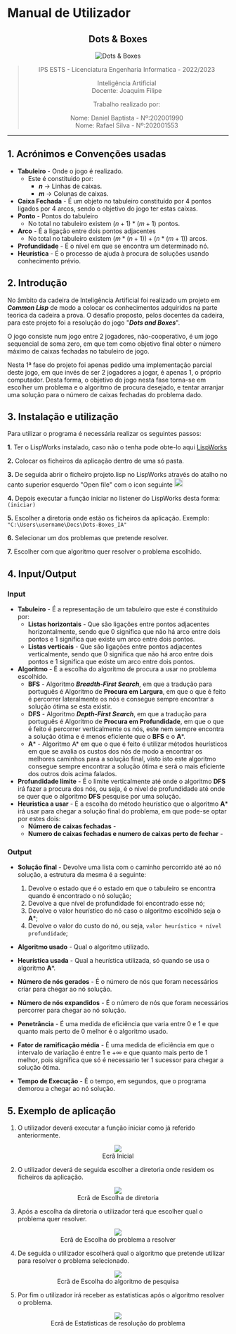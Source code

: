 <script type="text/javascript" src="http://cdn.mathjax.org/mathjax/latest/MathJax.js?config=TeX-AMS-MML_HTMLorMML"></script>
<script type="text/x-mathjax-config">
  MathJax.Hub.Config({ tex2jax: {inlineMath: [['$', '$']]}, messageStyle: "none" });
</script>

# Manual de Utilizador

<center>

## **Dots & Boxes**

![Dots & Boxes](Dots%26Boxes.png)

>IPS ESTS - Licenciatura Engenharia Informatica - 2022/2023
>
>Inteligência Artificial
>\
>Docente: Joaquim Filipe
>
>Trabalho realizado por:
>
>Nome: Daniel Baptista - Nº:202001990
>\
>Nome: Rafael Silva - Nº:202001553
>

</center>

---
<div style="page-break-after: always; break-after: page;"></div>

## 1. Acrónimos e Convenções usadas

* **Tabuleiro** - Onde o jogo é realizado.
  * Este é constituido por:
    * **$n$** -> Linhas de caixas.
    * **$m$** -> Colunas de caixas.
* **Caixa Fechada** - É um objeto no tabuleiro constituído por 4 pontos ligados por 4 arcos, sendo o objetivo do jogo ter estas caixas.
* **Ponto** - Pontos do tabuleiro
  * No total no tabuleiro existem $(n + 1) * (m + 1)$ pontos.
* **Arco** - É a ligação entre dois pontos adjacentes
  * No total no tabuleiro existem $(m *(n + 1)) + (n* (m + 1))$ arcos.
* **Profundidade** - É o nível em que se encontra um determinado nó.
* **Heurística** - É o processo de ajuda à procura de soluções usando conhecimento prévio.

## 2. Introdução

No âmbito da cadeira de Inteligência Artificial foi realizado um projeto em **_Common Lisp_** de modo a colocar os conhecimentos adquiridos na parte teorica da cadeira a prova. O desafio proposto, pelos docentes da cadeira, para este projeto foi a resolução do jogo "**_Dots and Boxes_**".

O jogo consiste num jogo entre 2 jogadores, não-cooperativo, é um jogo sequencial de soma zero, em que tem como objetivo final obter o número máximo de caixas fechadas no tabuleiro de jogo.

Nesta 1ª fase do projeto foi apenas pedido uma implementação parcial deste jogo, em que invés de ser 2 jogadores a jogar, é apenas 1, o próprio computador. Desta forma, o objetivo do jogo nesta fase torna-se em escolher um problema e o algoritmo de procura desejado, e tentar arranjar uma solução para o número de caixas fechadas do problema dado.

## 3. Instalação e utilização

Para utilizar o programa é necessária realizar os seguintes passos:

**1.** Ter o LispWorks instalado, caso não o tenha pode obte-lo aqui [LispWorks](http://wwwlispworkscomdownloadsindex.html)

**2.** Colocar os ficheiros da aplicação dentro de uma só pasta.

**3.** De seguida abrir o ficheiro projeto.lisp no LispWorks através do atalho no canto superior esquerdo "Open file" com o icon seguinte <img src="Open_file_icon.jpg" width="20" height="20">

**4.** Depois executar a função iniciar no listener do LispWorks desta forma: ```(iniciar)```

**5.** Escolher a diretoria onde estão os ficheiros da aplicação. Exemplo: ```"C:\Users\username\Docs\Dots-Boxes_IA"```

**6.** Selecionar um dos problemas que pretende resolver.

**7.** Escolher com que algoritmo quer resolver o problema escolhido.

## 4. Input/Output  

### **Input**

* **Tabuleiro** - É a representação de um tabuleiro que este é constituido por:
  * **Listas horizontais** - Que são ligações entre pontos adjacentes horizontalmente, sendo que 0 significa que não há arco entre dois pontos e 1 significa que existe um arco entre dois pontos.
  * **Listas verticais** - Que são ligações entre pontos adjacentes verticalmente, sendo que 0 significa que não há arco entre dois pontos e 1 significa que existe um arco entre dois pontos.
* **Algoritmo** - É a escolha do algoritmo de procura a usar no problema escolhido.
  * **BFS** - Algoritmo **_Breadth-First Search_**, em que a tradução para português é Algoritmo de **Procura em Largura**, em que o que é feito é percorrer lateralmente os nós e consegue sempre encontrar a solução ótima se esta existir.
  * **DFS** - Algoritmo **_Depth-First Search_**, em que a tradução para português é Algoritmo de **Procura em Profundidade**, em que o que é feito é percorrer verticalmente os nós, este nem sempre encontra a solução ótima e é menos eficiente que o **BFS** e o **A***.
  * **A*** - Algoritmo A* em que o que é feito é utilizar métodos heurísticos em que se avalia os custos dos nós de modo a encontrar os melhores caminhos para a solução final, visto isto este algoritmo consegue sempre encontrar a solução ótima e será o mais eficiente dos outros dois acima falados.
* **Profundidade limite** - É o limite verticalmente até onde o algoritmo **DFS** irá fazer a procura dos nós, ou seja, é o nivel de profundidade até onde se quer que o algoritmo **DFS** pesquise por uma solução.
* **Heuristica a usar** - É a escolha do método heurístico que o algoritmo **A*** irá usar para chegar a solução final do problema, em que pode-se optar por estes dois:
  * **Número de caixas fechadas** - 
  * **Numero de caixas fechadas e numero de caixas perto de fechar** - 

### **Output**

* **Solução final** - Devolve uma lista com o caminho percorrido até ao nó solução, a estrutura da mesma é a seguinte:

  1. Devolve o estado que é o estado em que o tabuleiro se encontra quando é encontrado o nó solução;
  2. Devolve a que nível de profundidade foi encontrado esse nó;
  3. Devolve o valor heurístico do nó caso o algoritmo escolhido seja o **A***;
  4. Devolve o valor do custo do nó, ou seja, ```valor heurístico + nível profundidade```;
* **Algoritmo usado** - Qual o algoritmo utilizado.
* **Heurística usada** - Qual a heurística utilizada, só quando se usa o algoritmo **A***.
* **Número de nós gerados** - É o número de nós que foram necessários criar para chegar ao nó solução.
* **Número de nós expandidos** - É o número de nós que foram necessários percorrer para chegar ao nó solução.
* **Penetrância** - É uma medida de eficiência que varia entre 0 e 1 e que quanto mais perto de 0 melhor é o algoritmo usado.
* **Fator de ramificação média** - É uma medida de eficiência em que o intervalo de variação é entre 1 e $+\infty$ e que quanto mais perto de 1 melhor, pois significa que só é necessario ter 1 sucessor para chegar a solução ótima.
* **Tempo de Execução** - É o tempo, em segundos, que o programa demorou a chegar ao nó solução.

## 5. Exemplo de aplicação

1. O utilizador deverá executar a função iniciar como já referido anteriormente.

<center>
  <figure>
    <img src="Inicialização_programa.png">
       <figcaption> Ecrã Inicial </figcaption>
  </figure>
</center>

2. O utilizador deverá de seguida escolher a diretoria onde residem os ficheiros da aplicação.

<center>
  <figure>
    <img src="Inserir_diretoria.png">
       <figcaption> Ecrã de Escolha de diretoria </figcaption>
  </figure>
</center>

3. Após a escolha da diretoria o utilizador terá que escolher qual o problema quer resolver.

<center>
  <figure>
    <img src="Escolha_problema_para_resolver.png">
       <figcaption> Ecrã de Escolha do problema a resolver </figcaption>
  </figure>
</center>

4. De seguida o utilizador escolherá qual o algoritmo que pretende utilizar para resolver o problema selecionado.

<center>
  <figure>
    <img src="Escolha_algoritmo_pesquisa.png">
       <figcaption> Ecrã de Escolha do algoritmo de pesquisa </figcaption>
  </figure>
</center>

5. Por fim o utilizador irá receber as estatisticas após o algoritmo resolver o problema.

<center>
  <figure>
    <img src="Output.png">
       <figcaption> Ecrã de Estatisticas de resolução do problema </figcaption>
  </figure>
</center>
